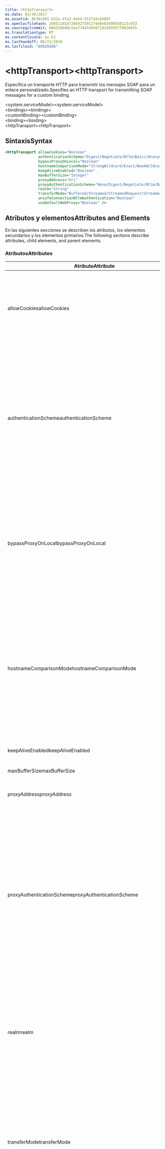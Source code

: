 ```yaml
---
title: <httpTransport>
ms.date: 03/30/2017
ms.assetid: 8b30c065-b32a-4fa3-8eb4-5537a9c6b897
ms.openlocfilehash: 2d651101b720d427391274d0e02690588123cd53
ms.sourcegitcommit: 68653db98c5ea7744fd438710248935f70020dfb
ms.translationtype: MT
ms.contentlocale: es-ES
ms.lasthandoff: 08/22/2019
ms.locfileid: "69925506"
---
```

# <a name="httptransport"></a><span data-ttu-id="10d87-101">\<httpTransport></span><span class="sxs-lookup"><span data-stu-id="10d87-101">\<httpTransport></span></span>
<span data-ttu-id="10d87-102">Especifica un transporte HTTP para transmitir los mensajes SOAP para un enlace personalizado.</span><span class="sxs-lookup"><span data-stu-id="10d87-102">Specifies an HTTP transport for transmitting SOAP messages for a custom binding.</span></span>  
  
 <span data-ttu-id="10d87-103">\<system.serviceModel></span><span class="sxs-lookup"><span data-stu-id="10d87-103">\<system.serviceModel></span></span>  
<span data-ttu-id="10d87-104">\<bindings></span><span class="sxs-lookup"><span data-stu-id="10d87-104">\<bindings></span></span>  
<span data-ttu-id="10d87-105">\<customBinding></span><span class="sxs-lookup"><span data-stu-id="10d87-105">\<customBinding></span></span>  
<span data-ttu-id="10d87-106">\<binding></span><span class="sxs-lookup"><span data-stu-id="10d87-106">\<binding></span></span>  
<span data-ttu-id="10d87-107">\<httpTransport></span><span class="sxs-lookup"><span data-stu-id="10d87-107">\<httpTransport></span></span>  
  
## <a name="syntax"></a><span data-ttu-id="10d87-108">Sintaxis</span><span class="sxs-lookup"><span data-stu-id="10d87-108">Syntax</span></span>  
  
```xml  
<httpTransport allowCookies="Boolean"
               authenticationScheme="Digest/Negotiate/Ntlm/Basic/Anonymous"
               bypassProxyOnLocal="Boolean"
               hostnameComparisonMode="StrongWildcard/Exact/WeakWildcard"
               keepAliveEnabled="Boolean"
               maxBufferSize="Integer"
               proxyAddress="Uri"
               proxyAuthenticationScheme="None/Digest/Negotiate/Ntlm/Basic/Anonymous"
               realm="String"
               transferMode="Buffered/Streamed/StreamedRequest/StreamedResponse"
               unsafeConnectionNtlmAuthentication="Boolean"
               useDefaultWebProxy="Boolean" />
```  
  
## <a name="attributes-and-elements"></a><span data-ttu-id="10d87-109">Atributos y elementos</span><span class="sxs-lookup"><span data-stu-id="10d87-109">Attributes and Elements</span></span>  
 <span data-ttu-id="10d87-110">En las siguientes secciones se describen los atributos, los elementos secundarios y los elementos primarios.</span><span class="sxs-lookup"><span data-stu-id="10d87-110">The following sections describe attributes, child elements, and parent elements.</span></span>  
  
### <a name="attributes"></a><span data-ttu-id="10d87-111">Atributos</span><span class="sxs-lookup"><span data-stu-id="10d87-111">Attributes</span></span>  
  
|<span data-ttu-id="10d87-112">Atributo</span><span class="sxs-lookup"><span data-stu-id="10d87-112">Attribute</span></span>|<span data-ttu-id="10d87-113">DESCRIPCIÓN</span><span class="sxs-lookup"><span data-stu-id="10d87-113">Description</span></span>|  
|---------------|-----------------|  
|<span data-ttu-id="10d87-114">allowCookies</span><span class="sxs-lookup"><span data-stu-id="10d87-114">allowCookies</span></span>|<span data-ttu-id="10d87-115">Un valor booleano que especifica si el cliente acepta las cookies y las propaga en solicitudes futuras.</span><span class="sxs-lookup"><span data-stu-id="10d87-115">A Boolean value that specifies whether the client accepts cookies and propagates them on future requests.</span></span> <span data-ttu-id="10d87-116">El valor predeterminado es `false`.</span><span class="sxs-lookup"><span data-stu-id="10d87-116">The default is `false`.</span></span><br /><br /> <span data-ttu-id="10d87-117">Puede usar este atributo al interactuar con los servicios Web ASMX que utilizan cookies.</span><span class="sxs-lookup"><span data-stu-id="10d87-117">You can use this attribute when you interact with ASMX Web services that use cookies.</span></span> <span data-ttu-id="10d87-118">De esta manera, puede estar seguro de que las cookies devueltas del servidor se copian automáticamente en todas las solicitudes de cliente futuras para ese servicio.</span><span class="sxs-lookup"><span data-stu-id="10d87-118">In this way, you can be sure that the cookies returned from the server are automatically copied to all future client requests for that service.</span></span>|  
|<span data-ttu-id="10d87-119">authenticationScheme</span><span class="sxs-lookup"><span data-stu-id="10d87-119">authenticationScheme</span></span>|<span data-ttu-id="10d87-120">Especifica el protocolo utilizado para autenticar solicitudes de cliente que son procesadas por un agente de escucha HTTP.</span><span class="sxs-lookup"><span data-stu-id="10d87-120">Specifies the protocol used to authenticate client requests being processed by an HTTP listener.</span></span> <span data-ttu-id="10d87-121">Los valores válidos son los siguientes:</span><span class="sxs-lookup"><span data-stu-id="10d87-121">Valid values include the following:</span></span><br /><br /> <span data-ttu-id="10d87-122">Comprobación Especifica la autenticación implícita.</span><span class="sxs-lookup"><span data-stu-id="10d87-122">-   Digest: Specifies digest authentication.</span></span><br /><span data-ttu-id="10d87-123">Busca Negocia con el cliente para determinar el esquema de autenticación.</span><span class="sxs-lookup"><span data-stu-id="10d87-123">-   Negotiate: Negotiates with the client to determine the authentication scheme.</span></span> <span data-ttu-id="10d87-124">Si cliente y el servidor son compatibles con Kerberos, se utiliza; de lo contrario, se utiliza NTLM.</span><span class="sxs-lookup"><span data-stu-id="10d87-124">If both client and server support Kerberos, it is used; otherwise, NTLM is used.</span></span><br /><span data-ttu-id="10d87-125">NTLM Especifica la autenticación de NTLM.</span><span class="sxs-lookup"><span data-stu-id="10d87-125">-   Ntlm: Specifies NTLM authentication.</span></span><br /><span data-ttu-id="10d87-126">Fundamentales Especifica la autenticación básica.</span><span class="sxs-lookup"><span data-stu-id="10d87-126">-   Basic: Specifies basic authentication.</span></span><br /><span data-ttu-id="10d87-127">Anonymous Especifica la autenticación anónima.</span><span class="sxs-lookup"><span data-stu-id="10d87-127">-   Anonymous: Specifies anonymous authentication.</span></span><br /><br /> <span data-ttu-id="10d87-128">El valor predeterminado es Anonymous.</span><span class="sxs-lookup"><span data-stu-id="10d87-128">The default is Anonymous.</span></span> <span data-ttu-id="10d87-129">Este atributo es del tipo <xref:System.Net.AuthenticationSchemes>.</span><span class="sxs-lookup"><span data-stu-id="10d87-129">This attribute is of type <xref:System.Net.AuthenticationSchemes>.</span></span> <span data-ttu-id="10d87-130">Se puede establecer este atributo sólo una vez.</span><span class="sxs-lookup"><span data-stu-id="10d87-130">This attribute can only be set once.</span></span>|  
|<span data-ttu-id="10d87-131">bypassProxyOnLocal</span><span class="sxs-lookup"><span data-stu-id="10d87-131">bypassProxyOnLocal</span></span>|<span data-ttu-id="10d87-132">Valor de tipo booleano que indica si se omitirá el servidor proxy para las direcciones locales.</span><span class="sxs-lookup"><span data-stu-id="10d87-132">A Boolean value that indicates whether to bypass the proxy server for local addresses.</span></span> <span data-ttu-id="10d87-133">El valor predeterminado es `false`.</span><span class="sxs-lookup"><span data-stu-id="10d87-133">The default is `false`.</span></span><br /><br /> <span data-ttu-id="10d87-134">Una dirección local es la que está en la LAN local o intranet.</span><span class="sxs-lookup"><span data-stu-id="10d87-134">A local address is one that is on the local LAN or intranet.</span></span><br /><br /> <span data-ttu-id="10d87-135">Windows Communication Foundation (WCF) siempre omite el proxy si la dirección de servicio comienza con `http://localhost`.</span><span class="sxs-lookup"><span data-stu-id="10d87-135">Windows Communication Foundation (WCF) always ignores the proxy if the service address begins with `http://localhost`.</span></span><br /><br /> <span data-ttu-id="10d87-136">Debería utilizar el nombre del host en lugar del localhost si desea que los clientes pasen por un proxy al comunicarse con los servicios en el mismo equipo.</span><span class="sxs-lookup"><span data-stu-id="10d87-136">You should use the host name rather than localhost if you want clients to go through a proxy when talking to services on the same machine.</span></span>|  
|<span data-ttu-id="10d87-137">hostnameComparisonMode</span><span class="sxs-lookup"><span data-stu-id="10d87-137">hostnameComparisonMode</span></span>|<span data-ttu-id="10d87-138">Especifica el modo de comparación de nombres de host HTTP usado para analizar los URI.</span><span class="sxs-lookup"><span data-stu-id="10d87-138">Specifies the HTTP hostname comparison mode used to parse URIs.</span></span> <span data-ttu-id="10d87-139">Los valores válidos son</span><span class="sxs-lookup"><span data-stu-id="10d87-139">Valid values are,</span></span><br /><br /> <span data-ttu-id="10d87-140">-StrongWildcard: ("+") coincide con todos los nombres de host posibles en el contexto del esquema especificado, el puerto y el URI relativo.</span><span class="sxs-lookup"><span data-stu-id="10d87-140">-   StrongWildcard: ("+") matches all possible hostnames in the context of the specified scheme, port and relative URI.</span></span><br /><span data-ttu-id="10d87-141">-Exact: sin caracteres comodín</span><span class="sxs-lookup"><span data-stu-id="10d87-141">-   Exact: no wildcards</span></span><br /><span data-ttu-id="10d87-142">-WeakWildcard: ("\*") coincide con todos los nombres de host posibles en el contexto del esquema especificado, el puerto y los URI relativos que no se han encontrado explícitamente o a través del mecanismo de comodín seguro.</span><span class="sxs-lookup"><span data-stu-id="10d87-142">-   WeakWildcard: ("\*") matches all possible hostname in the context of the specified scheme, port and relative UIR that have not been matched explicitly or through the strong wildcard mechanism.</span></span><br /><br /> <span data-ttu-id="10d87-143">Este atributo es del tipo <xref:System.ServiceModel.HostNameComparisonMode>.</span><span class="sxs-lookup"><span data-stu-id="10d87-143">This attribute is of type <xref:System.ServiceModel.HostNameComparisonMode>.</span></span> <span data-ttu-id="10d87-144">El valor predeterminado es <xref:System.ServiceModel.HostNameComparisonMode.StrongWildcard>.</span><span class="sxs-lookup"><span data-stu-id="10d87-144">The default is <xref:System.ServiceModel.HostNameComparisonMode.StrongWildcard>.</span></span>|  
|<span data-ttu-id="10d87-145">keepAliveEnabled</span><span class="sxs-lookup"><span data-stu-id="10d87-145">keepAliveEnabled</span></span>|<span data-ttu-id="10d87-146">Un valor booleano que especifica si se debe establecer una conexión continua con el recurso de Internet.</span><span class="sxs-lookup"><span data-stu-id="10d87-146">A Boolean value that specifies whether to make a persistent connection to the internet resource.</span></span>|  
|<span data-ttu-id="10d87-147">maxBufferSize</span><span class="sxs-lookup"><span data-stu-id="10d87-147">maxBufferSize</span></span>|<span data-ttu-id="10d87-148">Un entero positivo que especifica el tamaño máximo del búfer.</span><span class="sxs-lookup"><span data-stu-id="10d87-148">A positive integer that specifies the maximum size of the buffer.</span></span> <span data-ttu-id="10d87-149">El valor predeterminado es 524288.</span><span class="sxs-lookup"><span data-stu-id="10d87-149">The default is 524288</span></span>|  
|<span data-ttu-id="10d87-150">proxyAddress</span><span class="sxs-lookup"><span data-stu-id="10d87-150">proxyAddress</span></span>|<span data-ttu-id="10d87-151">Un URI que especifica la dirección del proxy HTTP.</span><span class="sxs-lookup"><span data-stu-id="10d87-151">A URI that specifies the address of the HTTP proxy.</span></span> <span data-ttu-id="10d87-152">Si `useSystemWebProxy` es `true`, este valor debe ser `null`.</span><span class="sxs-lookup"><span data-stu-id="10d87-152">If `useSystemWebProxy` is `true`, this setting must be `null`.</span></span> <span data-ttu-id="10d87-153">El valor predeterminado es `null`.</span><span class="sxs-lookup"><span data-stu-id="10d87-153">The default is `null`.</span></span>|  
|<span data-ttu-id="10d87-154">proxyAuthenticationScheme</span><span class="sxs-lookup"><span data-stu-id="10d87-154">proxyAuthenticationScheme</span></span>|<span data-ttu-id="10d87-155">Especifica el protocolo utilizado para autenticar solicitudes de cliente que son procesadas por un proxy HTTP.</span><span class="sxs-lookup"><span data-stu-id="10d87-155">Specifies the protocol used for authenticating client requests being processed by an HTTP proxy.</span></span> <span data-ttu-id="10d87-156">Los valores válidos son los siguientes:</span><span class="sxs-lookup"><span data-stu-id="10d87-156">Valid values include the following:</span></span><br /><br /> <span data-ttu-id="10d87-157">Ninguna No se realiza ninguna autenticación.</span><span class="sxs-lookup"><span data-stu-id="10d87-157">-   None: No authentication is performed.</span></span><br /><span data-ttu-id="10d87-158">Comprobación Especifica la autenticación implícita.</span><span class="sxs-lookup"><span data-stu-id="10d87-158">-   Digest: Specifies digest authentication.</span></span><br /><span data-ttu-id="10d87-159">Busca Negocia con el cliente para determinar el esquema de autenticación.</span><span class="sxs-lookup"><span data-stu-id="10d87-159">-   Negotiate: Negotiates with the client to determine the authentication scheme.</span></span> <span data-ttu-id="10d87-160">Si cliente y el servidor son compatibles con Kerberos, se utiliza; de lo contrario, se utiliza NTLM.</span><span class="sxs-lookup"><span data-stu-id="10d87-160">If both client and server support Kerberos, it is used; otherwise, NTLM is used.</span></span><br /><span data-ttu-id="10d87-161">NTLM Especifica la autenticación de NTLM.</span><span class="sxs-lookup"><span data-stu-id="10d87-161">-   Ntlm: Specifies NTLM authentication.</span></span><br /><span data-ttu-id="10d87-162">Fundamentales Especifica la autenticación básica.</span><span class="sxs-lookup"><span data-stu-id="10d87-162">-   Basic: Specifies basic authentication.</span></span><br /><span data-ttu-id="10d87-163">Anonymous Especifica la autenticación anónima.</span><span class="sxs-lookup"><span data-stu-id="10d87-163">-   Anonymous: Specifies anonymous authentication.</span></span><br /><br /> <span data-ttu-id="10d87-164">El valor predeterminado es Anonymous.</span><span class="sxs-lookup"><span data-stu-id="10d87-164">The default is Anonymous.</span></span> <span data-ttu-id="10d87-165">Este atributo es del tipo <xref:System.Net.AuthenticationSchemes>.</span><span class="sxs-lookup"><span data-stu-id="10d87-165">This attribute is of type <xref:System.Net.AuthenticationSchemes>.</span></span> <span data-ttu-id="10d87-166">Tenga en <xref:System.Net.AuthenticationSchemes.IntegratedWindowsAuthentication?displayProperty=nameWithType> cuenta que no se admite.</span><span class="sxs-lookup"><span data-stu-id="10d87-166">Note that <xref:System.Net.AuthenticationSchemes.IntegratedWindowsAuthentication?displayProperty=nameWithType> is not supported.</span></span>|  
|<span data-ttu-id="10d87-167">realm</span><span class="sxs-lookup"><span data-stu-id="10d87-167">realm</span></span>|<span data-ttu-id="10d87-168">Una cadena que especifica el dominio kerberos que se utilizará en el proxy/servidor.</span><span class="sxs-lookup"><span data-stu-id="10d87-168">A string that specifies the realm to use on the proxy/server.</span></span> <span data-ttu-id="10d87-169">El valor predeterminado es una cadena vacía.</span><span class="sxs-lookup"><span data-stu-id="10d87-169">The default is an empty string.</span></span><br /><br /> <span data-ttu-id="10d87-170">Los servidores usan los dominios para particionar recursos protegidos.</span><span class="sxs-lookup"><span data-stu-id="10d87-170">Servers use realms to partition protected resources.</span></span> <span data-ttu-id="10d87-171">Cada partición puede tener su propio esquema de autenticación y/o base de datos de autorización.</span><span class="sxs-lookup"><span data-stu-id="10d87-171">Each partition can have its own authentication scheme and/or authorization database.</span></span> <span data-ttu-id="10d87-172">Los dominios sólo se utilizan para la autenticación básica e implícita.</span><span class="sxs-lookup"><span data-stu-id="10d87-172">Realms are used only for basic and digest authentication.</span></span> <span data-ttu-id="10d87-173">Cuando un cliente se autentica correctamente, la autenticación es válida para todos los recursos de un dominio kerberos determinado.</span><span class="sxs-lookup"><span data-stu-id="10d87-173">After a client successfully authenticates, the authentication is valid for all resources in a given realm.</span></span> <span data-ttu-id="10d87-174">Para obtener una descripción detallada de los territorios, consulte RFC 2617 en el [sitio web de IETF](https://www.ietf.org).</span><span class="sxs-lookup"><span data-stu-id="10d87-174">For a detailed description of realms, see RFC 2617 at the [IETF website](https://www.ietf.org).</span></span>|  
|<span data-ttu-id="10d87-175">transferMode</span><span class="sxs-lookup"><span data-stu-id="10d87-175">transferMode</span></span>|<span data-ttu-id="10d87-176">Especifica si los mensajes se almacenan en búfer, se transmiten o si son una solicitud o una respuesta.</span><span class="sxs-lookup"><span data-stu-id="10d87-176">Specifies whether messages are buffered or streamed or a request or response.</span></span> <span data-ttu-id="10d87-177">Los valores válidos son los siguientes:</span><span class="sxs-lookup"><span data-stu-id="10d87-177">Valid values include the following:</span></span><br /><br /> <span data-ttu-id="10d87-178">Almacenado en búfer Los mensajes de solicitud y respuesta se almacenan en búfer.</span><span class="sxs-lookup"><span data-stu-id="10d87-178">-   Buffered: The request and response messages are buffered.</span></span><br /><span data-ttu-id="10d87-179">Transmiten Los mensajes de solicitud y respuesta se transmiten por secuencias.</span><span class="sxs-lookup"><span data-stu-id="10d87-179">-   Streamed: The request and response messages are streamed.</span></span><br /><span data-ttu-id="10d87-180">-   StreamedRequest: Se transmite el mensaje de solicitud y se almacena en búfer el mensaje de respuesta.</span><span class="sxs-lookup"><span data-stu-id="10d87-180">-   StreamedRequest: The request message is streamed and the response message is buffered.</span></span><br /><span data-ttu-id="10d87-181">StreamedResponse Se almacena en búfer el mensaje de solicitud y se transmite el mensaje de respuesta.</span><span class="sxs-lookup"><span data-stu-id="10d87-181">-   StreamedResponse: The request message is buffered and the response message is streamed.</span></span><br /><br /> <span data-ttu-id="10d87-182">El valor predeterminado es Buffered.</span><span class="sxs-lookup"><span data-stu-id="10d87-182">The default is Buffered.</span></span> <span data-ttu-id="10d87-183">Este atributo es del tipo <xref:System.ServiceModel.TransferMode>.</span><span class="sxs-lookup"><span data-stu-id="10d87-183">This attribute is of type <xref:System.ServiceModel.TransferMode> .</span></span>|  
|<span data-ttu-id="10d87-184">unsafeConnectionNtlmAuthentication</span><span class="sxs-lookup"><span data-stu-id="10d87-184">unsafeConnectionNtlmAuthentication</span></span>|<span data-ttu-id="10d87-185">Un valor booleano que especifica si la conexión compartida no segura está habilitada en el servidor.</span><span class="sxs-lookup"><span data-stu-id="10d87-185">A Boolean value that specifies whether Unsafe Connection Sharing is enabled on the server.</span></span> <span data-ttu-id="10d87-186">El valor predeterminado es `false`.</span><span class="sxs-lookup"><span data-stu-id="10d87-186">The default is `false`.</span></span> <span data-ttu-id="10d87-187">Si está habilitado, la autenticación NTLM se realiza una vez en cada conexión TCP.</span><span class="sxs-lookup"><span data-stu-id="10d87-187">If enabled, NTLM authentication is performed once on each TCP connection.</span></span>|  
|<span data-ttu-id="10d87-188">useDefaultWebProxy</span><span class="sxs-lookup"><span data-stu-id="10d87-188">useDefaultWebProxy</span></span>|<span data-ttu-id="10d87-189">Un valor que especifica si se utiliza la configuración del proxy del equipo en lugar de la configuración específica del usuario.</span><span class="sxs-lookup"><span data-stu-id="10d87-189">A Boolean value that specifies whether the machine-wide proxy settings are used rather than the user specific settings.</span></span> <span data-ttu-id="10d87-190">El valor predeterminado es `true`.</span><span class="sxs-lookup"><span data-stu-id="10d87-190">The default is `true`.</span></span>|  
  
### <a name="child-elements"></a><span data-ttu-id="10d87-191">Elementos secundarios</span><span class="sxs-lookup"><span data-stu-id="10d87-191">Child Elements</span></span>  
 <span data-ttu-id="10d87-192">None</span><span class="sxs-lookup"><span data-stu-id="10d87-192">None</span></span>  
  
### <a name="parent-elements"></a><span data-ttu-id="10d87-193">Elementos primarios</span><span class="sxs-lookup"><span data-stu-id="10d87-193">Parent Elements</span></span>  
  
|<span data-ttu-id="10d87-194">Elemento</span><span class="sxs-lookup"><span data-stu-id="10d87-194">Element</span></span>|<span data-ttu-id="10d87-195">DESCRIPCIÓN</span><span class="sxs-lookup"><span data-stu-id="10d87-195">Description</span></span>|  
|-------------|-----------------|  
|[<span data-ttu-id="10d87-196">\<binding></span><span class="sxs-lookup"><span data-stu-id="10d87-196">\<binding></span></span>](../../../misc/binding.md)|<span data-ttu-id="10d87-197">Define todas las funcionalidades de enlace del enlace personalizado.</span><span class="sxs-lookup"><span data-stu-id="10d87-197">Defines all binding capabilities of the custom binding.</span></span>|  
  
## <a name="remarks"></a><span data-ttu-id="10d87-198">Comentarios</span><span class="sxs-lookup"><span data-stu-id="10d87-198">Remarks</span></span>  
 <span data-ttu-id="10d87-199">El elemento `httpTransport` es el punto inicial para crear un enlace personalizado que implementa el protocolo de transporte HTTP.</span><span class="sxs-lookup"><span data-stu-id="10d87-199">The `httpTransport` element is the starting point for creating a custom binding that implements the HTTP transport protocol.</span></span> <span data-ttu-id="10d87-200">HTTP es el transporte primario utilizado para fines de interoperabilidad.</span><span class="sxs-lookup"><span data-stu-id="10d87-200">HTTP is the primary transport used for interoperability purposes.</span></span> <span data-ttu-id="10d87-201">El Windows Communication Foundation (WCF) admite este transporte para garantizar la interoperabilidad con otras pilas de servicios web que no son de WCF.</span><span class="sxs-lookup"><span data-stu-id="10d87-201">This transport is supported by the Windows Communication Foundation (WCF) to ensure interoperability with other non-WCF Web services stacks.</span></span>  
  
## <a name="see-also"></a><span data-ttu-id="10d87-202">Vea también</span><span class="sxs-lookup"><span data-stu-id="10d87-202">See also</span></span>

- <xref:System.ServiceModel.Configuration.HttpTransportElement>
- <xref:System.ServiceModel.Channels.HttpTransportBindingElement>
- <xref:System.ServiceModel.Channels.TransportBindingElement>
- <xref:System.ServiceModel.Channels.CustomBinding>
- [<span data-ttu-id="10d87-203">Transportes</span><span class="sxs-lookup"><span data-stu-id="10d87-203">Transports</span></span>](../../../wcf/feature-details/transports.md)
- [<span data-ttu-id="10d87-204">Elección del transporte</span><span class="sxs-lookup"><span data-stu-id="10d87-204">Choosing a Transport</span></span>](../../../wcf/feature-details/choosing-a-transport.md)
- [<span data-ttu-id="10d87-205">Enlaces</span><span class="sxs-lookup"><span data-stu-id="10d87-205">Bindings</span></span>](../../../wcf/bindings.md)
- [<span data-ttu-id="10d87-206">Extensión de enlaces</span><span class="sxs-lookup"><span data-stu-id="10d87-206">Extending Bindings</span></span>](../../../wcf/extending/extending-bindings.md)
- [<span data-ttu-id="10d87-207">Enlaces personalizados</span><span class="sxs-lookup"><span data-stu-id="10d87-207">Custom Bindings</span></span>](../../../wcf/extending/custom-bindings.md)
- [<span data-ttu-id="10d87-208">\<customBinding></span><span class="sxs-lookup"><span data-stu-id="10d87-208">\<customBinding></span></span>](custombinding.md)
